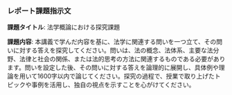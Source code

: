 ### レポート課題指示文

**課題タイトル**: 法学概論における探究課題

**課題内容**: 本講義で学んだ内容を基に、法学に関連する問いを一つ立て、その問いに対する答えを探究してください。問いは、法の概念、法体系、主要な法分野、法律と社会の関係、または法的思考の方法に関連するものである必要があります。問いを設定した後、その問いに対する答えを論理的に展開し、具体例や理論を用いて1600字以内で論じてください。探究の過程で、授業で取り上げたトピックや事例を活用し、独自の視点を示すことを心がけてください。